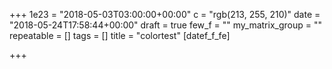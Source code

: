 +++
1e23 = "2018-05-03T03:00:00+00:00"
c = "rgb(213, 255, 210)"
date = "2018-05-24T17:58:44+00:00"
draft = true
few_f = ""
my_matrix_group = ""
repeatable = []
tags = []
title = "colortest"
[datef_f_fe]

+++
